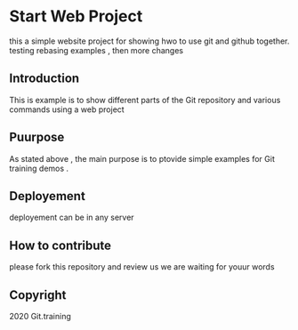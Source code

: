 

# Start Web Project  
this a simple website project for showing hwo to use git and github together. 
testing rebasing examples , then more changes 

## Introduction 

This is example is to show different parts of the Git repository and various commands using a web project

## Puurpose  

 As stated above , the main purpose is to ptovide simple examples for Git training demos .

## Deployement
deployement can be in any server 


## How to contribute 
please fork this repository and review us we are waiting for youur words

## 	Copyright

2020 Git.training
